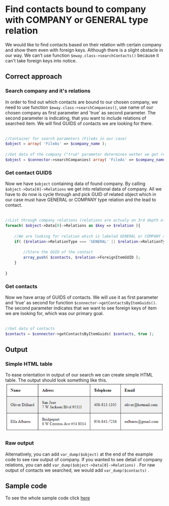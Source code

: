 # Find contacts bound to company with COMPANY or GENERAL type relation
We would like to find contacts based on their relation with certain company and show them even with foreign keys. Although there is a slight obstacle in our way. We can't use function ```$eway.class->searchContacts()``` because it can't take foreign keys into notice. 

## Correct approach

### Search company and it's relations
In order to find out which contacts are bound to our chosen company, we need to use function ```$eway.class->searchCompanies()```, use name of our chosen company as first parameter and 'true' as second parameter. The second parameter is indicating, that you want to include relations of searched item. We will find GUIDS of contacts we are looking for there.

```php

//Container for search parameters (FileAs in our case)
$object = array( 'FileAs' => $company_name );
    
//Get data of the company ("true" parameter determines wether we get relation data of searched company)
$object = $connector->searchCompanies( array( 'FileAs' => $company_name ), true );

```

### Get contact GUIDS
Now we have ```$object``` containing data of  found company. By calling ```$object->Data[0]->Relations``` we get into relational data of company. All we have to do now is cycle through and pick GUID of related object which in our case must have GENERAL or COMPANY type relation and the lead to contact. 

```php

//List through company relations (relations are actualy on 3rd depth of $object)
foreach( $object->Data[0]->Relations as $key => $relation ){

    //We are looking for relation which is labeled GENERAL or COMPANY and is leding to Contact
    if( ($relation->RelationType === 'GENERAL' || $relation->RelationType === 'COMPANY') && $relation->ForeignFolderName === 'Contacts' ){
        
        //Store the GUID of the contact
        array_push( $contacts, $relation->ForeignItemGUID );
    }
    
}

```

### Get contacts
Now we have array of GUIDS of contacts. We will use it as first parameter and 'true' as second for function ```$connector->getContactsByItemGuids()```. The second parameter indicates that we want to see foreign keys of item we are looking for, which was our primary goal.
```php

//Get data of contacts
$contacts = $connector->getContactsByItemGuids( $contacts, true );

```

## Output

### Simple HTML table
To ease orientation in output of our search we can create simple HTML table. The output should look something like this.
![example output](Images/sample_output.PNG)

### Raw output
Alternatively, you can add ```var_dump($object)``` at the end of the example code to see raw output of company. If you wanted to see detail of company relations, you can add ```var_dump($object->Data[0]->Relations)``` . For raw output of contacts we searched, we would add  ```var_dump($contacts)```  .

## Sample code
To see the whole sample code click [here](sample_code.php)

